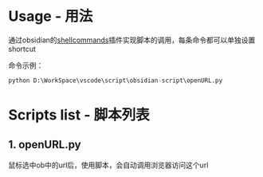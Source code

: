 # Usage - 用法

通过obsidian的[shellcommands](https://github.com/Taitava/obsidian-shellcommands)插件实现脚本的调用，每条命令都可以单独设置shortcut

命令示例：

```python
python D:\WorkSpace\vscode\script\obsidian-script\openURL.py
```

# Scripts list - 脚本列表

## 1. openURL.py

鼠标选中ob中的url后，使用脚本，会自动调用浏览器访问这个url
